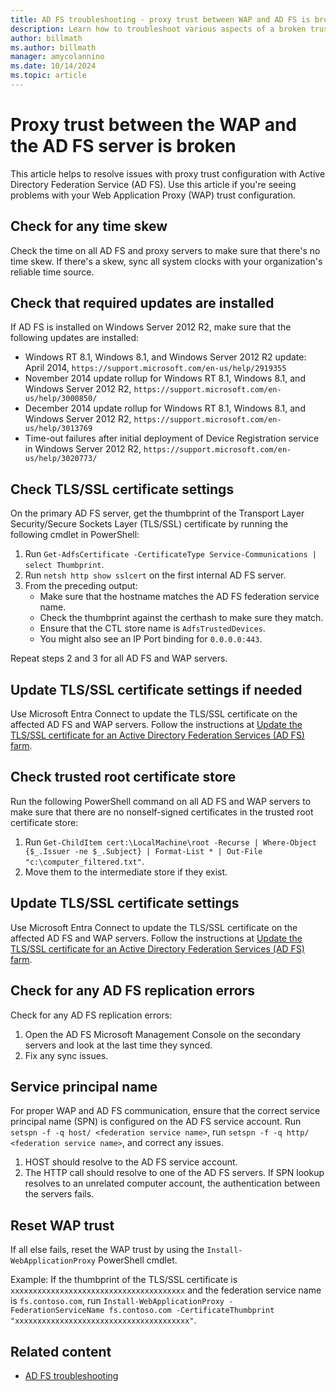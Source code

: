 ```yaml
---
title: AD FS troubleshooting - proxy trust between WAP and AD FS is broken
description: Learn how to troubleshoot various aspects of a broken trust between the Web Application Proxy and Active Directory Federation Service (AD FS).
author: billmath
ms.author: billmath
manager: amycolannino
ms.date: 10/14/2024
ms.topic: article
---
```


# Proxy trust between the WAP and the AD FS server is broken

This article helps to resolve issues with proxy trust configuration with Active Directory Federation Service (AD FS). Use this article if you're seeing problems with your Web Application Proxy (WAP) trust configuration.

## Check for any time skew

Check the time on all AD FS and proxy servers to make sure that there's no time skew. If there's a skew, sync all system clocks with your organization's reliable time source.

## Check that required updates are installed

If AD FS is installed on Windows Server 2012 R2, make sure that the following updates are installed:

- Windows RT 8.1, Windows 8.1, and Windows Server 2012 R2 update: April 2014, `https://support.microsoft.com/en-us/help/2919355`
- November 2014 update rollup for Windows RT 8.1, Windows 8.1, and Windows Server 2012 R2, `https://support.microsoft.com/en-us/help/3000850/`
- December 2014 update rollup for Windows RT 8.1, Windows 8.1, and Windows Server 2012 R2, `https://support.microsoft.com/en-us/help/3013769`
- Time-out failures after initial deployment of Device Registration service in Windows Server 2012 R2, `https://support.microsoft.com/en-us/help/3020773/`

## Check TLS/SSL certificate settings

On the primary AD FS server, get the thumbprint of the Transport Layer Security/Secure Sockets Layer (TLS/SSL) certificate by running the following cmdlet in PowerShell:

 1. Run `Get-AdfsCertificate -CertificateType Service-Communications | select Thumbprint`.
 1. Run `netsh http show sslcert` on the first internal AD FS server.
 1. From the preceding output:
    - Make sure that the hostname matches the AD FS federation service name.
    - Check the thumbprint against the certhash to make sure they match.
    - Ensure that the CTL store name is `AdfsTrustedDevices`.
    - You might also see an IP Port binding for `0.0.0.0:443`.

Repeat steps 2 and 3 for all AD FS and WAP servers.

## Update TLS/SSL certificate settings if needed

Use Microsoft Entra Connect to update the TLS/SSL certificate on the affected AD FS and WAP servers. Follow the instructions at [Update the TLS/SSL certificate for an Active Directory Federation Services (AD FS) farm](/azure/active-directory/connect/active-directory-aadconnectfed-ssl-update).

## Check trusted root certificate store

Run the following PowerShell command on all AD FS and WAP servers to make sure that there are no nonself-signed certificates in the trusted root certificate store:

 1. Run `Get-ChildItem cert:\LocalMachine\root -Recurse | Where-Object {$_.Issuer -ne $_.Subject} | Format-List * | Out-File "c:\computer_filtered.txt"`.
 1. Move them to the intermediate store if they exist.

## Update TLS/SSL certificate settings

Use Microsoft Entra Connect to update the TLS/SSL certificate on the affected AD FS and WAP servers. Follow the instructions at [Update the TLS/SSL certificate for an Active Directory Federation Services (AD FS) farm](/azure/active-directory/connect/active-directory-aadconnectfed-ssl-update).

## Check for any AD FS replication errors

Check for any AD FS replication errors:

 1. Open the AD FS Microsoft Management Console on the secondary servers and look at the last time they synced.
 1. Fix any sync issues.

## Service principal name

For proper WAP and AD FS communication, ensure that the correct service principal name (SPN) is configured on the AD FS service account. Run `setspn -f -q host/ <federation service name>`, run `setspn -f -q http/ <federation service name>`, and correct any issues.

 1. HOST should resolve to the AD FS service account.
 1. The HTTP call should resolve to one of the AD FS servers. If SPN lookup resolves to an unrelated computer account, the authentication between the servers fails.

## Reset WAP trust

If all else fails, reset the WAP trust by using the `Install-WebApplicationProxy` PowerShell cmdlet.

Example: If the thumbprint of the TLS/SSL certificate is `xxxxxxxxxxxxxxxxxxxxxxxxxxxxxxxxxxxxxxx` and the federation service name is `fs.contoso.com`, run `Install-WebApplicationProxy -FederationServiceName fs.contoso.com -CertificateThumbprint "xxxxxxxxxxxxxxxxxxxxxxxxxxxxxxxxxxxxxxx"`.

## Related content

- [AD FS troubleshooting](ad-fs-tshoot-overview.md)